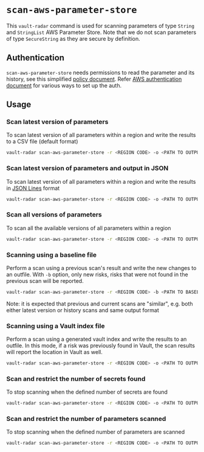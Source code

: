 # `scan-aws-parameter-store`

This `vault-radar` command is used for scanning parameters of type `String` and `StringList` AWS Parameter Store.
Note that we do not scan parameters of type `SecureString` as they are secure by definition.

## Authentication

`scan-aws-parameter-store` needs permissions to read the parameter and its history, 
see this simplified [policy document](./scan-aws-parameter-store-policy.json).
Refer [AWS authentication document](./aws-authentication.md) for various ways to set up the auth.

## Usage

### Scan latest version of parameters

To scan latest version of all parameters within a region and write the results to a CSV file (default format)

```bash
vault-radar scan-aws-parameter-store -r <REGION CODE> -o <PATH TO OUTPUT>.csv
```

### Scan latest version of parameters and output in JSON

To scan latest version of all parameters within a region and write the results in [JSON Lines](https://jsonlines.org/) format

```bash
vault-radar scan-aws-parameter-store -r <REGION CODE> -o <PATH TO OUTPUT>.jsonl -f json
```

### Scan all versions of parameters

To scan all the available versions of all parameters within a region

```bash
vault-radar scan-aws-parameter-store -r <REGION CODE> -o <PATH TO OUTPUT>.csv --with-history
```

### Scanning using a baseline file

Perform a scan using a previous scan's result and write the new changes to an outfile.
With `-b` option, only new risks, risks that were not found in the previous scan will be reported.  

```bash
vault-radar scan-aws-parameter-store -r <REGION CODE> -b <PATH TO BASELINE>.csv -o <PATH TO OUTPUT>.csv
```

Note: it is expected that previous and current scans are "similar", 
e.g. both either latest version or history scans and same output format

### Scanning using a Vault index file

Perform a scan using a generated vault index and write the results to an outfile. 
In this mode, if a risk was previously found in Vault, the scan results will report the location in Vault as well.

```bash
vault-radar scan-aws-parameter-store -r <REGION CODE> -o <PATH TO OUTPUT>.csv --index-file <PATH TO VAULT INDEX>.jsonl
```

### Scan and restrict the number of secrets found

To stop scanning when the defined number of secrets are found

```bash
vault-radar scan-aws-parameter-store -r <REGION CODE> -o <PATH TO OUTPUT>.csv -l <NUM OF SECRETS>
```

### Scan and restrict the number of parameters scanned

To stop scanning when the defined number of parameters are scanned

```bash
vault-radar scan-aws-parameter-store -r <REGION CODE> -o <PATH TO OUTPUT>.csv --parameter-limit <NUM OF PARAMETERS>
```
